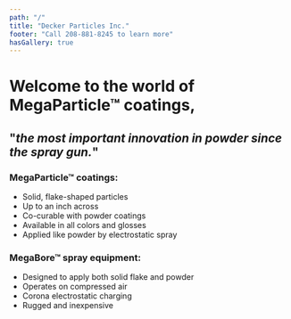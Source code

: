 ```yaml
---
path: "/"
title: "Decker Particles Inc."
footer: "Call 208-881-8245 to learn more"
hasGallery: true
---
```


# Welcome to the world of MegaParticle™ coatings,
## "*the most important innovation in powder since the spray gun.*"

<gallery>
  <image-custom name="img1"></image-custom>
  <image-custom name="img2"></image-custom>
  <image-custom name="img3"></image-custom>
  <image-custom name="img4"></image-custom>
  <image-custom name="img5"></image-custom>
  <image-custom name="img6"></image-custom>
  <image-custom name="img7"></image-custom>
  <image-custom name="img8"></image-custom>
  <image-custom name="img9"></image-custom>
  <image-custom name="img10"></image-custom>
  <image-custom name="img11"></image-custom>
</gallery>

### MegaParticle™ coatings:
+ Solid, flake-shaped particles
+ Up to an inch across
+ Co-curable with powder coatings
+ Available in all colors and glosses
+ Applied like powder by electrostatic spray

### MegaBore™ spray equipment:
+ Designed to apply both solid flake and powder
+ Operates on compressed air
+ Corona electrostatic charging
+ Rugged and inexpensive
